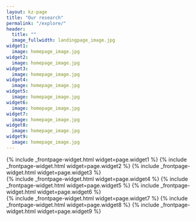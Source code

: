 ```yaml
---
layout: kz-page
title: "Our research"
permalink: "/explore/"
header:
  title: ""
  image_fullwidth: landingpage_image.jpg
widget1:
  image: homepage_image.jpg
widget2:
  image: homepage_image.jpg
widget3:
  image: homepage_image.jpg
widget4:
  image: homepage_image.jpg
widget5:
  image: homepage_image.jpg
widget6:
  image: homepage_image.jpg
widget7:
  image: homepage_image.jpg
widget8:
  image: homepage_image.jpg
widget9:
  image: homepage_image.jpg
---
```


<!--
My aim is to make a difference, doing research is just stepping stones on the way. 
Checking primary sources!
Point estimates!
We use "about" when it is a guess and we've not yet found the data or suspect it doesn't exist.
"the article has not yet been thoroughly fact checked"
-->

{% include _frontpage-widget.html widget=page.widget1 %}
{% include _frontpage-widget.html widget=page.widget2 %}
{% include _frontpage-widget.html widget=page.widget3 %}
<br/>
{% include _frontpage-widget.html widget=page.widget4 %}
{% include _frontpage-widget.html widget=page.widget5 %}
{% include _frontpage-widget.html widget=page.widget6 %}
<br/>
{% include _frontpage-widget.html widget=page.widget7 %}
{% include _frontpage-widget.html widget=page.widget8 %}
{% include _frontpage-widget.html widget=page.widget9 %}
